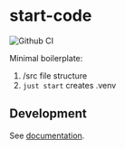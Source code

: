 # start-code

![Github CI](https://github.com/justmars/start-code/actions/workflows/ci.yml/badge.svg)

Minimal boilerplate:

1. /src file structure
2. `just start` creates .venv

## Development

See [documentation](https://justmars.github.io/start-code).
